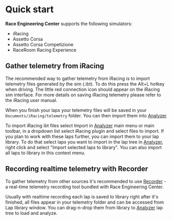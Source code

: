 # Quick start

**Race Engineering Center** supports the following simulators:

- iRacing
- Assetto Corsa
- Assetto Corsa Competizione
- RaceRoom Racing Experience

## Gather telemetry from iRacing

The recommended way to gather telemetry from iRacing is to import telemetry files generated by the sim (.ibt). To do this press the Alt+L hotkey when driving. The little red connection icon should appear on the iRacing sim interface. For more details on saving iRacing telemetry please refer to the iRacing user manual. 

When you finish your laps your telemetry files will be saved in your `Documents/iRacing/telemetry` folder. You can then import them into [Analyzer](analyzer/analyzer.md)

To import iRacing ibt files select Import in [Analyzer](analyzer/analyzer.md) main menu or main toolbar, in a dropdown list select iRacing plugin and select files to import. If you plan to work with these laps further, you can import them to your lap library. To do that select laps you want to import in the lap tree in [Analyzer](analyzer/analyzer.md), right click and select "Import selected laps to library". You can also import all laps to library in this context menu. 

## Recording realtime telemetry with Recorder

To gather telemetry from other sources it's recommended to use [Recorder](recorder/recorder.md) - a real-time telemetry recording tool bundled with Race Engineering Center.

Usually with realtime recording each lap is saved to library right after it's finished, all files appear in your telemetry folder and can be accessed from Lap library window. You can drag-n-drop them from library to [Analyzer](analyzer/analyzer.md) lap tree to load and analyze. 
